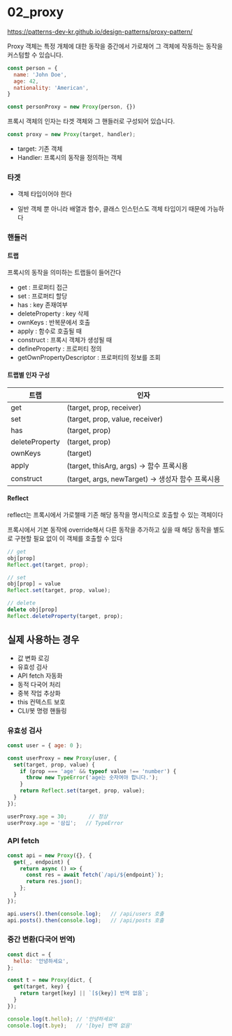 # 02_proxy

https://patterns-dev-kr.github.io/design-patterns/proxy-pattern/



Proxy 객체는 특정 개체에 대한 동작을 중간에서 가로채어 그 객체에 작동하는 동작을 커스텀할 수 있습니다.

```js
const person = {
  name: 'John Doe',
  age: 42,
  nationality: 'American',
}

const personProxy = new Proxy(person, {})
```

프록시 객체의 인자는 타겟 객체와 그 핸들러로 구성되어 있습니다.

```js
const proxy = new Proxy(target, handler);
```

- target: 기존 객체
- Handler: 프록시의 동작을 정의하는 객체

### 타겟

- 객체 타입이어야 한다 

- 일반 객체 뿐 아니라 배열과 함수, 클래스 인스턴스도 객체 타입이기 때문에 가능하다

### 핸들러

#### 트랩

프록시의 동작을 의미하는 트랩들이 들어간다

- get : 프로퍼티 접근
- set : 프로퍼티 할당
- has : key 존재여부
- deleteProperty : key 삭제
- ownKeys : 반복문에서 호출
- apply : 함수로 호출될 때
- construct : 프록시 객체가 생성될 때
- defineProperty : 프로퍼티 정의
- getOwnPropertyDescriptor : 프로퍼티의 정보를 조회



#### 트랩별 인자 구성

| 트랩           | 인자                                             |
| -------------- | ------------------------------------------------ |
| get            | (target, prop, receiver)                         |
| set            | (target, prop, value, receiver)                  |
| has            | (target, prop)                                   |
| deleteProperty | (target, prop)                                   |
| ownKeys        | (target)                                         |
| apply          | (target, thisArg, args) → 함수 프록시용          |
| construct      | (target, args, newTarget) → 생성자 함수 프록시용 |



#### Reflect

reflect는 프록시에서 가로챌때 기존 해당 동작을 명시적으로 호출할 수 있는 객체이다

프록시에서 기본 동작에 override해서 다른 동작을 추가하고 싶을 때 해당 동작을 별도로 구현할 필요 없이 이 객체를 호출할 수 있다

```js
// get
obj[prop]
Reflect.get(target, prop);

// set
obj[prop] = value
Reflect.set(target, prop, value);

// delete
delete obj[prop]
Reflect.deleteProperty(target, prop);
```





## 실제 사용하는 경우

- 값 변화 로깅
- 유효성 검사
- API fetch 자동화
- 동적 다국어 처리
- 중복 작업 추상화
- this 컨텍스트 보호
- CLI/봇 명령 핸들링



### 유효성 검사

```js
const user = { age: 0 };

const userProxy = new Proxy(user, {
  set(target, prop, value) {
    if (prop === 'age' && typeof value !== 'number') {
      throw new TypeError('age는 숫자여야 합니다.');
    }
    return Reflect.set(target, prop, value);
  }
});

userProxy.age = 30;       // 정상
userProxy.age = '삼십';   // TypeError
```





### API fetch

```js
const api = new Proxy({}, {
  get(_, endpoint) {
    return async () => {
      const res = await fetch(`/api/${endpoint}`);
      return res.json();
    };
  }
});

api.users().then(console.log);   // /api/users 호출
api.posts().then(console.log);   // /api/posts 호출
```



### 중간 변환(다국어 번역)

```js
const dict = {
  hello: '안녕하세요',
};

const t = new Proxy(dict, {
  get(target, key) {
    return target[key] || `[${key}] 번역 없음`;
  }
});

console.log(t.hello); // '안녕하세요'
console.log(t.bye);   // '[bye] 번역 없음'
```






